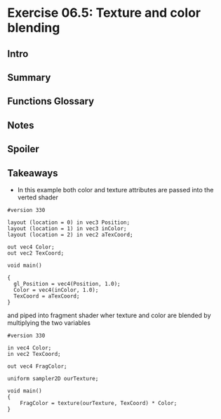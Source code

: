 # Exercise 06.5: Texture and color blending

## Intro

## Summary

## Functions Glossary

## Notes

## Spoiler

## Takeaways

* In this example both color and texture attributes are passed into the verted shader
```
#version 330

layout (location = 0) in vec3 Position;
layout (location = 1) in vec3 inColor;
layout (location = 2) in vec2 aTexCoord;

out vec4 Color;
out vec2 TexCoord;

void main()

{
  gl_Position = vec4(Position, 1.0);
  Color = vec4(inColor, 1.0);
  TexCoord = aTexCoord;
}
```
and piped into fragment shader wher texture and color are blended by multiplying the two variables
```
#version 330

in vec4 Color;
in vec2 TexCoord;

out vec4 FragColor;

uniform sampler2D ourTexture;

void main()
{
    FragColor = texture(ourTexture, TexCoord) * Color;
}
```